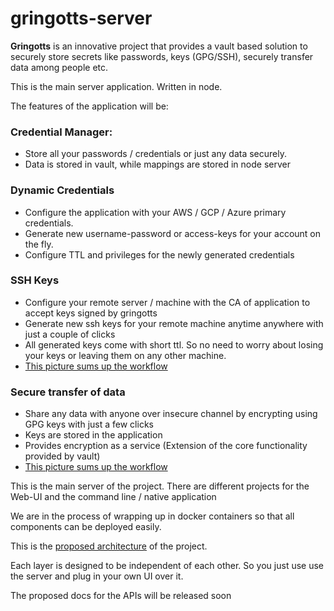 # gringotts-server


**Gringotts** is an innovative project that provides a vault based solution to securely store secrets like passwords, keys (GPG/SSH), securely transfer data among people etc.

This is the main server application. Written in node.

The features of the application will be:

### Credential Manager:

* Store all your passwords / credentials or just any data securely.
* Data is stored in vault, while mappings are stored in node server

### Dynamic Credentials

* Configure the application with your AWS / GCP / Azure primary credentials. 
* Generate new username-password or access-keys for your account on the fly.
* Configure TTL and privileges for the newly generated credentials

### SSH Keys

* Configure your remote server / machine with the CA of application to accept keys signed by gringotts
* Generate new ssh keys for your remote machine anytime anywhere with just a couple of clicks
* All generated keys come with short ttl. So no need to worry about losing your keys or leaving them on any other machine.
* [This picture sums up the workflow](Planning/Images/ssh.png)

### Secure transfer of data

* Share any data with anyone over insecure channel by encrypting using GPG keys with just a few clicks
* Keys are stored in the application
* Provides encryption as a service (Extension of the core functionality provided by vault)
* [This picture sums up the workflow](Planning/Images/gpg.png)


This is the main server of the project. There are different projects for the Web-UI and the command line / native application

We are in the process of wrapping up in docker containers so that all components can be deployed easily.

This is the [proposed architecture](Planning/Images/architecture.png) of the project.

Each layer is designed to be independent of each other. So you just use use the server and plug in your own UI over it.

The proposed docs for the APIs will be released soon

